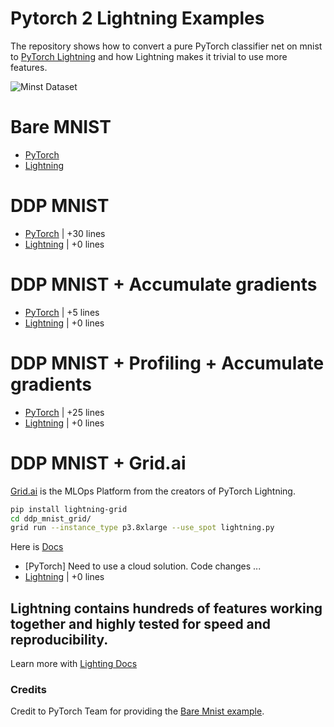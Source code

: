 # Pytorch 2 Lightning Examples

The repository shows how to convert a pure PyTorch classifier net on mnist to [PyTorch Lightning](https://github.com/PyTorchLightning/pytorch-lightning) and how Lightning makes it trivial to use more features.

![Minst Dataset](https://miro.medium.com/max/800/1*LyRlX__08q40UJohhJG9Ow.png)

# Bare MNIST
* [PyTorch](bare_mnist/pytorch.py)
* [Lightning](bare_mnist/lightning.py)

# DDP MNIST
* [PyTorch](ddp_mnist/pytorch.py) | +30 lines 
* [Lightning](ddp_mnist/lightning.py) | +0 lines 

# DDP MNIST + Accumulate gradients
* [PyTorch](ddp_mnist_accumulate_gradients/pytorch.py) | +5 lines 
* [Lightning](ddp_mnist_accumulate_gradients/lightning.py) | +0 lines 

# DDP MNIST + Profiling + Accumulate gradients
* [PyTorch](ddp_profiler_mnist/pytorch.py) | +25 lines 
* [Lightning](ddp_profiler_mnist/lightning.py) | +0 lines 

# DDP MNIST + Grid.ai

[Grid.ai](https://www.grid.ai/) is the MLOps Platform from the creators of PyTorch Lightning. 

```bash
pip install lightning-grid
cd ddp_mnist_grid/
grid run --instance_type p3.8xlarge --use_spot lightning.py
```

Here is [Docs](https://docs.grid.ai/platform/about-these-features/multi-node)

* [PyTorch] Need to use a cloud solution. Code changes ...
* [Lightning](ddp_profiler_mnist/lightning.py) | +0 lines 


## Lightning contains hundreds of features working together and highly tested for speed and reproducibility.

Learn more with [Lighting Docs](https://pytorch-lightning.readthedocs.io/en/stable/)


### Credits

Credit to PyTorch Team for providing the [Bare Mnist example](https://github.com/pytorch/examples/blob/master/mnist/main.py).
